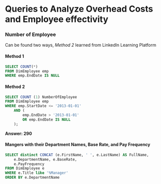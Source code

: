 # Queries to Analyze Overhead Costs and Employee effectivity

### Number of Employee
Can be found two ways, _Method 2_ learned from LinkedIn Learning Platform

#### Method 1
```SQL
SELECT COUNT(*)
FROM DimEmployee emp 
WHERE emp.EndDate IS NULL
```
#### Method 2
```SQL
SELECT COUNT (1) NumberOfEmployee
FROM DimEmployee emp
WHERE emp.StartDate <= '2013-01-01'
    AND (
        emp.EndDate > '2013-01-01'
        OR emp.EndDate IS NULL 
    );
```
**Answer: 290**

 #### Mangers with their Department Names, Base Rate, and Pay Frequency  
```SQL
SELECT distinct CONCAT (e.FirstName, ' ', e.LastName) AS FullName, 
    e.DepartmentName, e.BaseRate, 
    e.PayFrequency
FROM DimEmployee e
WHERE e.Title like '%Manager'
ORDER BY e.DepartmentName 
```
